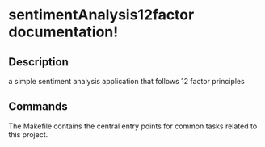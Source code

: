 # sentimentAnalysis12factor documentation!

## Description

a simple sentiment analysis application that follows 12 factor principles

## Commands

The Makefile contains the central entry points for common tasks related to this project.

